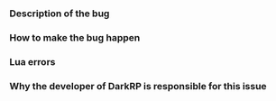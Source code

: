 
[//]: # (DO NOT REMOVE THIS TEMPLATE.)
[//]: # (GITHUB ISSUES ARE **NOT** FOR HELP)
[//]: # (GO TO THE FORUMS INSTEAD: https://forum.darkrp.com/ )

### Description of the bug
[//]: # (Describe the issue as accurately as possible)


### How to make the bug happen
[//]: # (Knowing how to make a bug happen allows the developers to figure out)
[//]: # (what the cause of the problem is and whether a certain fix solves it)


### Lua errors
[//]: # (Note that errors on server startup are more important than other ones)
[//]: # (because they can cause other errors. Always look in the startup log of the server!)


### Why the developer of DarkRP is responsible for this issue
[//]: # (By posting on Github, you ask the developers of DarkRP to solve the problem)
[//]: # (It may seem obvious to you, but you have to make clear why they are the right people to look at it)
